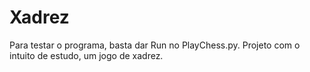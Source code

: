 # Xadrez

Para testar o programa, basta dar Run no PlayChess.py.
Projeto com o intuito de estudo, um jogo de xadrez.
 
